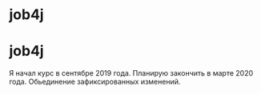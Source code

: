 # job4j
# job4j
Я начал курс в сентябре 2019 года. Планирую закончить в марте 2020 года.
Обьединение зафиксированных изменений.